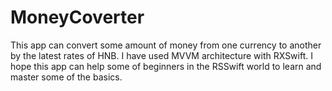 # MoneyCoverter
This app can convert some amount of money from one currency to another by the latest rates of HNB.
I have used MVVM architecture with RXSwift.
I hope this app can help some of beginners in the RSSwift world to learn and master some of the basics.

